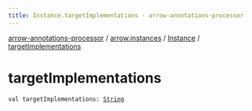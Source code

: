 ```yaml
---
title: Instance.targetImplementations - arrow-annotations-processor
---
```


[arrow-annotations-processor](../../index.html) / [arrow.instances](../index.html) / [Instance](index.html) / [targetImplementations](./target-implementations.html)

# targetImplementations

`val targetImplementations: `[`String`](https://kotlinlang.org/api/latest/jvm/stdlib/kotlin/-string/index.html)